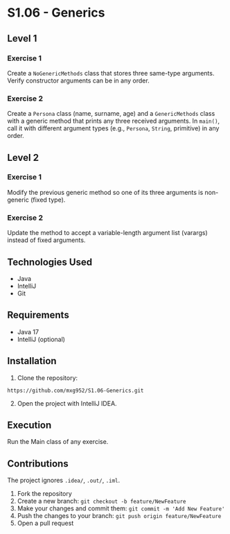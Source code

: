 # S1.06 - Generics

## Level 1

### Exercise 1
Create a `NoGenericMethods` class that stores three same-type arguments. Verify constructor arguments can be in any order.

### Exercise 2
Create a `Persona` class (name, surname, age) and a `GenericMethods` class with a generic method that prints any three received arguments. In `main()`, call it with different argument types (e.g., `Persona`, `String`, primitive) in any order.

## Level 2

### Exercise 1
Modify the previous generic method so one of its three arguments is non-generic (fixed type).

### Exercise 2
Update the method to accept a variable-length argument list (varargs) instead of fixed arguments.

## Technologies Used
* Java
* IntelliJ
* Git

## Requirements
* Java 17
* IntelliJ (optional)

## Installation

1. Clone the repository:
```
https://github.com/mxg952/S1.06-Generics.git
```
2. Open the project with IntelliJ IDEA.

## Execution
Run the Main class of any exercise.

## Contributions
The project ignores `.idea/`, `.out/`, `.iml`.

1. Fork the repository
2. Create a new branch: `git checkout -b feature/NewFeature`
3. Make your changes and commit them: `git commit -m 'Add New Feature'`
4. Push the changes to your branch: `git push origin feature/NewFeature`
5. Open a pull request
